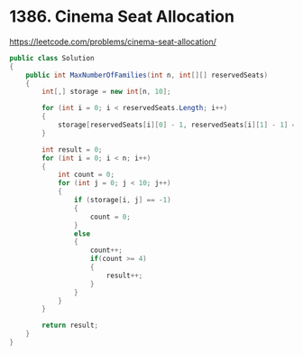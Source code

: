 # 1386. Cinema Seat Allocation

https://leetcode.com/problems/cinema-seat-allocation/

```c#
public class Solution
{
	public int MaxNumberOfFamilies(int n, int[][] reservedSeats)
	{
		int[,] storage = new int[n, 10];

		for (int i = 0; i < reservedSeats.Length; i++)
		{
			storage[reservedSeats[i][0] - 1, reservedSeats[i][1] - 1] = -1;
		}

		int result = 0;
		for (int i = 0; i < n; i++)
		{
			int count = 0;
			for (int j = 0; j < 10; j++)
			{
				if (storage[i, j] == -1)
				{
					count = 0;
				}
				else
				{
					count++;
					if(count >= 4)
					{
						result++;
					}
				}
			}
		}

		return result;
	}
}
```
